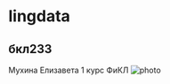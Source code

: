 # lingdata 
## бкл233
Мухина Елизавета 1 курс ФиКЛ
![photo](https://github.com/lingdata/blob/main/nuya.png)

